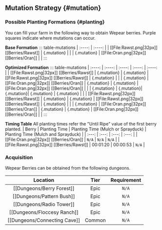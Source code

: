 ## Mutation Strategy {#mutation}

### Possible Planting Formations {#planting}

You can fill your farm in the following way to obtain Wepear berries. Purple squares indicate where mutations can occur.

**Base Formation**
::: table-mutations
| :----: | :----: |
| [[File:Rawst.png\|32px]] [[Berries/Rawst]] | {.mutation} | |
| {.mutation} | [[File:Oran.png\|32px]] [[Berries/Oran]] | |
:::

**Optimized Formation**
::: table-mutations
| :----: | :----: | :----: | :----: | :----: |
| [[File:Rawst.png\|32px]] [[Berries/Rawst]] | {.mutation} | {.mutation} | [[File:Rawst.png\|32px]] [[Berries/Rawst]] | {.mutation} | |
| {.mutation} | [[File:Oran.png\|32px]] [[Berries/Oran]] | {.mutation} | {.mutation} | [[File:Oran.png\|32px]] [[Berries/Oran]] | |
| {.mutation} | {.mutation}| {.mutation}| {.mutation} | {.mutation} | |
| [[File:Rawst.png\|32px]] [[Berries/Rawst]] | {.mutation} | {.mutation} | [[File:Rawst.png\|32px]] [[Berries/Rawst]] | {.mutation} | |
| {.mutation} | [[File:Oran.png\|32px]] [[Berries/Oran]] | {.mutation} | {.mutation} | [[File:Oran.png\|32px]] [[Berries/Oran]] | |
:::

**Timing Table**
All planting times refer the "Until Ripe" value of the first berry planted.
| Berry                                         | Planting Time | Planting Time (Mulch or Sprayduck)    | Planting Time (Mulch and Sprayduck)   |
| :---:                                         | :---:         | :---:                                 | :---:                                 |
| [[File:Oran.png\|32px]] [[Berries/Oran]]  | `N/A`         | `N/A`                                 | `N/A`                                 |
| [[File:Rawst.png\|32px]] [[Berries/Rawst]]    | 00:01:20      | 00:00:53                              | `N/A`                                 |

### Acquisition
Wepear Berries can be obtained from the following dungeons.

| Location	                        | Tier	    | Requirement   |
| :---:                             | :---:     | :---:         |
| [[Dungeons/Berry Forest]]	        | Epic  	| `N/A`         |
| [[Dungeons/Pattern Bush]]	        | Epic  	| `N/A`         |
| [[Dungeons/Radio Tower]]	        | Epic  	| `N/A`         |
| [[Dungeons/Floccesy Ranch]]       | Epic      | `N/A`         |
| [[Dungeons/Connecting Cave]]      | Common	| `N/A`         |